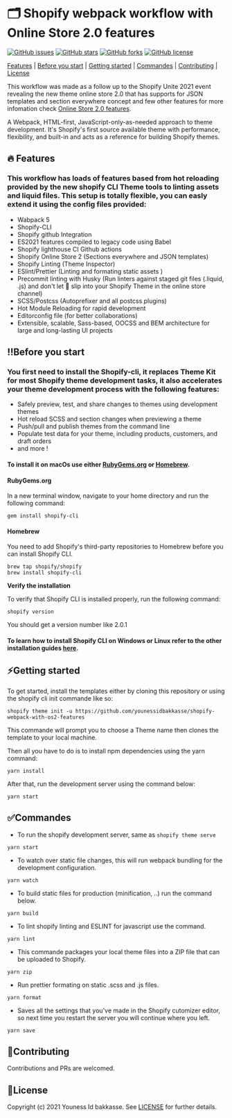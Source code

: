 # 🗂 Shopify webpack workflow with Online Store 2.0 features

[![GitHub issues](https://img.shields.io/github/issues/younessidbakkasse/shopify-webpack-with-os2-features)](https://GitHub.com/younessidbakkasseshopify-webpack-with-os2-features/issues/)
[![GitHub stars](https://img.shields.io/github/stars/younessidbakkasse/shopify-webpack-with-os2-features)](https://GitHub.com/younessidbakkasseshopify-webpack-with-os2-features/stargazers/)
[![GitHub forks](https://img.shields.io/github/forks/younessidbakkasse/shopify-webpack-with-os2-features)](https://GitHub.com/younessidbakkasseshopify-webpack-with-os2-features/network/)
[![GitHub license](https://img.shields.io/github/license/younessidbakkasse/shopify-webpack-with-os2-features)](https://github.com/younessidbakkasse/shopify-webpack-with-os2-features/blob/master/LICENSE)

[Features](#features) |
[Before you start](#before-you-start) |
[Getting started](#getting-started) |
[Commandes](#commandes) |
[Contributing](#contributing) |
[License](#license)

This workflow was made as a follow up to the Shopify Unite 2021 event revealing the new theme online store 2.0 that has supports for JSON templates and section everywhere concept and few other features for more infomation check [Online Store 2.0 features](https://www.shopify.com/partners/blog/shopify-online-store).

A Webpack, HTML-first, JavaScript-only-as-needed approach to theme development. It's Shopify's first source available theme with performance, flexibility, and built-in and acts as a reference for building Shopify themes.

## 🔥 Features

### This workflow has loads of features based from hot reloading provided by the new shopify CLI Theme tools to linting assets and liquid files. This setup is totally flexible, you can easly extend it using the config files provided:

- Wabpack 5
- Shopify-CLI
- Shopify github Integration
- ES2021 features compiled to legacy code using Babel
- Shopify lighthouse CI Github actions
- Shopify Online Store 2 (Sections everywhere and JSON templates)
- Shopify Linting (Theme Inspector) 
- ESlint/Prettier (Linting and formating static assets )
- Precommit linting with Husky (Run linters against staged git files (.liquid, .js) and don't let 💩 slip into your Shopify Theme in the online store channel)
- SCSS/Postcss (Autoprefixer and all postcss plugins)
- Hot Module Reloading for rapid development
- Editorconfig file (for better collaborations)
- Extensible, scalable, Sass-based, OOCSS and BEM architecture for large and long-lasting UI projects

## ‼️Before you start

### You first need to install the Shopify-cli, it replaces Theme Kit for most Shopify theme development tasks, it also accelerates your theme development process with the following features:

- Safely preview, test, and share changes to themes using development themes
- Hot reload SCSS and section changes when previewing a theme
- Push/pull and publish themes from the command line
- Populate test data for your theme, including products, customers, and draft orders
- and more !

#### To install it on macOs use either [RubyGems.org](https://rubygems.org/) or [Homebrew](https://brew.sh/).

#### **RubyGems.org**

In a new terminal window, navigate to your home directory and run the following command:

```shell
gem install shopify-cli
```

#### **Homebrew**

You need to add Shopify's third-party repositories to Homebrew before you can install Shopify CLI.

```shell
brew tap shopify/shopify
brew install shopify-cli
```

**Verify the installation**

To verify that Shopify CLI is installed properly, run the following command:

```shell
shopify version
```

You should get a version number like 2.0.1

#### To learn how to install Shopify CLI on Windows or Linux refer to the other installation guides [here](https://shopify.dev/themes/tools/cli/installation).

## ⚡️Getting started

To get started, install the templates either by cloning this repository or using the shopify cli init commande like so:

```shell
shopify theme init -u https://github.com/younessidbakkasse/shopify-webpack-with-os2-features
```

This commande will prompt you to choose a Theme name then clones the template to your local machine.

Then all you have to do is to install npm dependencies using the yarn command:

```shell
yarn install
```

After that, run the development server using the command below:

```shell
yarn start
```

## ✅Commandes
- To run the shopify development server, same as `shopify theme serve`

```shell
yarn start
```

- To watch over static file changes, this will run webpack bundling for the development configuration.

```shell
yarn watch
```

- To build static files for production (minification, ..) run the command below.

```shell
yarn build
```

- To lint shopify linting and ESLINT for javascript use the command.

```shell
yarn lint
```

- This commande packages your local theme files into a ZIP file that can be uploaded to Shopify.

```shell
yarn zip
```

- Run prettier formating on static .scss and .js files.

```shell
yarn format
```

- Saves all the settings that you've made in the Shopify cutomizer editor, so next time you restart the server you will continue where you left.

```shell
yarn save
```


## 🙌Contributing

Contributions and PRs are welcomed.

## 📄License

Copyright (c) 2021 Youness Id bakkasse. See [LICENSE](/LICENSE) for further details.
